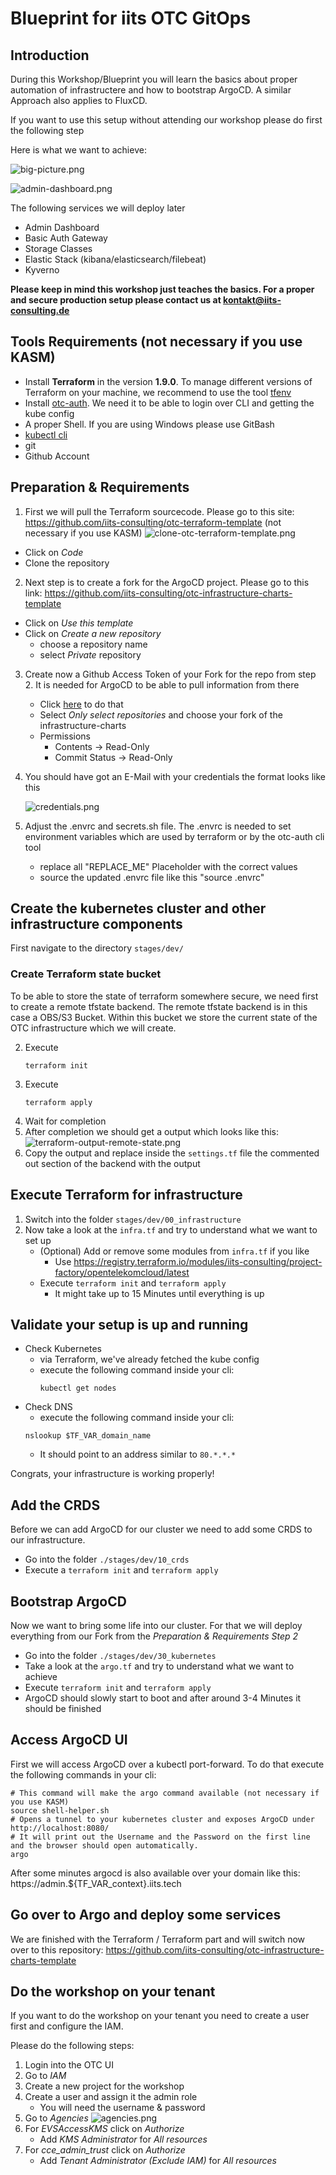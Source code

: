 # Blueprint for iits OTC GitOps

## Introduction

During this Workshop/Blueprint you will learn the basics about proper automation of infrastructere and how to bootstrap ArgoCD.
A similar Approach also applies to FluxCD.

If you want to use this setup without attending our workshop please do first the following step

Here is what we want to achieve:

![big-picture.png](documentation%2Fbig-picture.png)

![admin-dashboard.png](documentation%2Fadmin-dashboard.png)

The following services we will deploy later

- Admin Dashboard
- Basic Auth Gateway
- Storage Classes
- Elastic Stack (kibana/elasticsearch/filebeat)
- Kyverno

**Please keep in mind this workshop just teaches the basics. For a proper and secure production setup please contact us at kontakt@iits-consulting.de**

## Tools Requirements (not necessary if you use KASM)

- Install **Terraform** in the version **1.9.0**. To manage different versions of Terraform on your machine, we recommend to use the tool [tfenv](https://github.com/tfutils/tfenv)
- Install [otc-auth](https://github.com/iits-consulting/otc-auth). We need it to be able to login over CLI and getting the kube config
- A proper Shell. If you are using Windows please use GitBash
- [kubectl cli](https://kubernetes.io/de/docs/tasks/tools/install-kubectl)
- git
- Github Account

## Preparation & Requirements

1. First we will pull the Terraform sourcecode. Please go to this site: https://github.com/iits-consulting/otc-terraform-template (not necessary if you use KASM)
   ![clone-otc-terraform-template.png](documentation%2Fclone-otc-terraform-template.png)

- Click on _Code_
- Clone the repository

2. Next step is to create a fork for the ArgoCD project. Please go to this link: https://github.com/iits-consulting/otc-infrastructure-charts-template

- Click on _Use this template_
- Click on _Create a new repository_
  - choose a repository name
  - select _Private_ repository

3. Create now a Github Access Token of your Fork for the repo from step 2. It is needed for ArgoCD to be able to pull information from there
   - Click [here](https://github.com/settings/tokens?type=beta) to do that
   - Select _Only select repositories_ and choose your fork of the infrastructure-charts
   - Permissions
     - Contents -> Read-Only
     - Commit Status -> Read-Only
4. You should have got an E-Mail with your credentials the format looks like this

   ![credentials.png](documentation%2Fcredentials.png)

5. Adjust the .envrc and secrets.sh file. The .envrc is needed to set environment variables which are used by terraform or by the otc-auth cli tool
   - replace all "REPLACE_ME" Placeholder with the correct values
   - source the updated .envrc file like this "source .envrc"

## Create the kubernetes cluster and other infrastructure components

First navigate to the directory `stages/dev/`

### Create Terraform state bucket

To be able to store the state of terraform somewhere secure, we need first to create a remote tfstate backend.
The remote tfstate backend is in this case a OBS/S3 Bucket. Within this bucket we store the current state of the OTC infrastructure which we will create.

2. Execute
   ```shell
   terraform init
   ```
3. Execute
   ```shell
   terraform apply
   ```
4. Wait for completion
5. After completion we should get a output which looks like this:
   ![terraform-output-remote-state.png](documentation%2Fterraform-output-remote-state.png)
6. Copy the output and replace inside the `settings.tf` file the commented out section of the backend with the output

## Execute Terraform for infrastructure

1. Switch into the folder `stages/dev/00_infrastructure`
2. Now take a look at the `infra.tf` and try to understand what we want to set up
   - (Optional) Add or remove some modules from `infra.tf` if you like
     - Use https://registry.terraform.io/modules/iits-consulting/project-factory/opentelekomcloud/latest
   - Execute `terraform init` and `terraform apply`
     - It might take up to 15 Minutes until everything is up

## Validate your setup is up and running

- Check Kubernetes
  - via Terraform, we've already fetched the kube config
  - execute the following command inside your cli:
    ```shell
    kubectl get nodes
    ```
- Check DNS
  - execute the following command inside your cli:
  ```shell
  nslookup $TF_VAR_domain_name
  ```
  - It should point to an address similar to `80.*.*.*`

Congrats, your infrastructure is working properly!

## Add the CRDS

Before we can add ArgoCD for our cluster we need to add some CRDS to our infrastructure.

- Go into the folder `./stages/dev/10_crds`
- Execute a `terraform init` and `terraform apply`

## Bootstrap ArgoCD

Now we want to bring some life into our cluster.
For that we will deploy everything from our Fork from the _Preparation & Requirements Step 2_

- Go into the folder `./stages/dev/30_kubernetes`
- Take a look at the `argo.tf` and try to understand what we want to achieve
- Execute `terraform init` and `terraform apply`
- ArgoCD should slowly start to boot and after around 3-4 Minutes it should be finished

## Access ArgoCD UI

First we will access ArgoCD over a kubectl port-forward. To do that execute the following commands in your cli:

```shell
# This command will make the argo command available (not necessary if you use KASM)
source shell-helper.sh
# Opens a tunnel to your kubernetes cluster and exposes ArgoCD under http://localhost:8080/
# It will print out the Username and the Password on the first line and the browser should open automatically.
argo
```

After some minutes argocd is also available over your domain like this: https://admin.${TF_VAR_context}.iits.tech

## Go over to Argo and deploy some services

We are finished with the Terraform / Terraform part and will switch now over to this repository: https://github.com/iits-consulting/otc-infrastructure-charts-template

## Do the workshop on your tenant

If you want to do the workshop on your tenant you need to create a user first and configure the IAM.

Please do the following steps:

1. Login into the OTC UI
2. Go to _IAM_
3. Create a new project for the workshop
4. Create a user and assign it the admin role
   - You will need the username & password
5. Go to _Agencies_ ![agencies.png](documentation%2Fagencies.png)
6. For _EVSAccessKMS_ click on _Authorize_
   - Add _KMS Administrator_ for _All resources_
7. For _cce_admin_trust_ click on _Authorize_
   - Add _Tenant Administrator (Exclude IAM)_ for _All resources_
